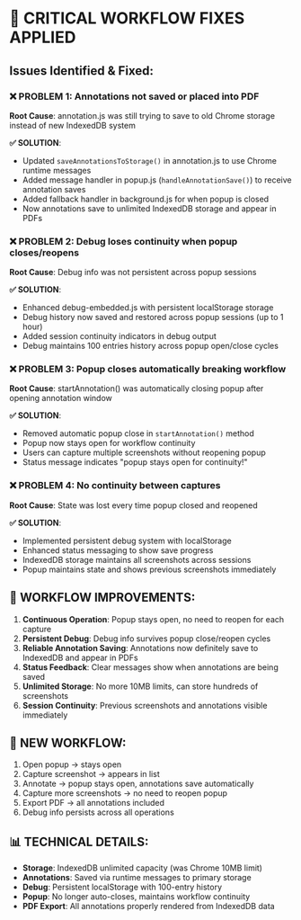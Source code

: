 # 🔧 CRITICAL WORKFLOW FIXES APPLIED

## Issues Identified & Fixed:

### ❌ **PROBLEM 1: Annotations not saved or placed into PDF**
**Root Cause**: annotation.js was still trying to save to old Chrome storage instead of new IndexedDB system

**✅ SOLUTION**: 
- Updated `saveAnnotationsToStorage()` in annotation.js to use Chrome runtime messages
- Added message handler in popup.js (`handleAnnotationSave()`) to receive annotation saves
- Added fallback handler in background.js for when popup is closed
- Now annotations save to unlimited IndexedDB storage and appear in PDFs

### ❌ **PROBLEM 2: Debug loses continuity when popup closes/reopens**
**Root Cause**: Debug info was not persistent across popup sessions

**✅ SOLUTION**:
- Enhanced debug-embedded.js with persistent localStorage storage
- Debug history now saved and restored across popup sessions (up to 1 hour)
- Added session continuity indicators in debug output
- Debug maintains 100 entries history across popup open/close cycles

### ❌ **PROBLEM 3: Popup closes automatically breaking workflow**
**Root Cause**: startAnnotation() was automatically closing popup after opening annotation window

**✅ SOLUTION**:
- Removed automatic popup close in `startAnnotation()` method
- Popup now stays open for workflow continuity
- Users can capture multiple screenshots without reopening popup
- Status message indicates "popup stays open for continuity!"

### ❌ **PROBLEM 4: No continuity between captures**
**Root Cause**: State was lost every time popup closed and reopened

**✅ SOLUTION**:
- Implemented persistent debug system with localStorage
- Enhanced status messaging to show save progress
- IndexedDB storage maintains all screenshots across sessions
- Popup maintains state and shows previous screenshots immediately

## 🎯 **WORKFLOW IMPROVEMENTS**:

1. **Continuous Operation**: Popup stays open, no need to reopen for each capture
2. **Persistent Debug**: Debug info survives popup close/reopen cycles
3. **Reliable Annotation Saving**: Annotations now definitely save to IndexedDB and appear in PDFs
4. **Status Feedback**: Clear messages show when annotations are being saved
5. **Unlimited Storage**: No more 10MB limits, can store hundreds of screenshots
6. **Session Continuity**: Previous screenshots and annotations visible immediately

## 🔄 **NEW WORKFLOW**:
1. Open popup → stays open
2. Capture screenshot → appears in list
3. Annotate → popup stays open, annotations save automatically
4. Capture more screenshots → no need to reopen popup
5. Export PDF → all annotations included
6. Debug info persists across all operations

## 📊 **TECHNICAL DETAILS**:
- **Storage**: IndexedDB unlimited capacity (was Chrome 10MB limit)
- **Annotations**: Saved via runtime messages to primary storage
- **Debug**: Persistent localStorage with 100-entry history
- **Popup**: No longer auto-closes, maintains workflow continuity
- **PDF Export**: All annotations properly rendered from IndexedDB data